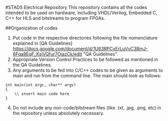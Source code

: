 #STADS Electrical Repository
This repository contains all the codes intended to be used on hardware, including VHDL/Verilog, Embedded C, C++ for HLS and bitstreams to program FPGAs.

##Organization of codes
1. Put code in the respective directories following the file nomenclature explained in [QA Guidelines] https://docs.google.com/document/d/1U63RPCxErLuVvC3BmJ-6Fqa9EqF_KslVQfur7OiazCk/edit "QA Guidelines".
2. Appropriate Version Control Practices to be followed as mentioned in the QA Guidelines.
3. Any arguments to be fed into C/C++ codes to be given as arguments to main and run from the command line. The main should look as follows:
```
int main(int argc, char** argv)
{
    \\ insert main code here
}
```
4. Do not include any non-code/bitstream files (like .txt, .jpg, .png, etc) in the repository unless absolutely necessary.
